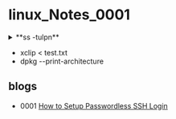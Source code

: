 # linux_Notes_0001

<details>
  <summary>**ss -tulpn**</summary>

  **ss -tulpn** [Port Checking]
sudo tcpdump -i <interface> port <port_number>

The command "ss -tulpn" in Linux is used to display detailed information about network connections, listening ports, and processes associated with them. Here's a breakdown of each option in the command:

- `ss`: Socket Statistics command.
- `-t`: Display TCP sockets.
- `-u`: Display UDP sockets.
- `-l`: Display listening sockets.
- `-p`: Show process using socket.
- `-n`: Do not resolve service names (display port numbers).
  
So, when you run `ss -tulpn` in a Linux terminal, you will get a list of all TCP and UDP sockets, along with the corresponding processes and their Process IDs (PIDs) that are using those sockets. The information includes local and remote addresses, state, and the associated processes.

Here's an example output:

```
State      Recv-Q     Send-Q           Local Address:Port           Peer Address:Port           Process
LISTEN     0          128                    0.0.0.0:22                  0.0.0.0:*              users:(("sshd",pid=1234,fd=3))
LISTEN     0          5                      127.0.0.1:631                 0.0.0.0:*              users:(("cupsd",pid=5678,fd=6))
ESTAB      0          0                    192.168.1.2:54321           203.0.113.5:80       users:(("firefox",pid=9876,fd=42))
```

This example output shows three entries:

1. SSH server (sshd) listening on port 22.
2. CUPS (printing system) daemon (cupsd) listening on port 631.
3. An established connection from the local IP address 192.168.1.2 on port 54321 to the remote IP address 203.0.113.5 on port 80, associated with the Firefox process.

Keep in mind that the actual output may vary based on the running processes and network connections on your system.

<br>

**ss -tulpn** [Port Checking]
sudo tcpdump -i <interface> port <port_number>
[linux user with expaire date](https://dev.to/melvin2016/how-to-set-an-expiry-date-for-a-user-account-in-linux-18m2#:~:text=To%20set%20an%20expiry%20date%20for%20a%20specific%20user%2C%20you,the%20expiry%20date%20in%20Linux.)
</details>


- xclip < test.txt
- dpkg --print-architecture


## blogs
- 0001 [How to Setup Passwordless SSH Login](https://linuxize.com/post/how-to-setup-passwordless-ssh-login/)

